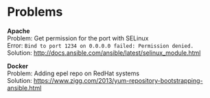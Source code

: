 # Problems
<b>Apache</b> <br>
Problem: Get permission for the port with SELinux <br>
Error: `Bind to port 1234 on 0.0.0.0 failed: Permission denied.` <br>
Solution: http://docs.ansible.com/ansible/latest/selinux_module.html

<b>Docker</b> <br>
Problem: Adding epel repo on RedHat systems <br>
Solution: https://www.zigg.com/2013/yum-repository-bootstrapping-ansible.html